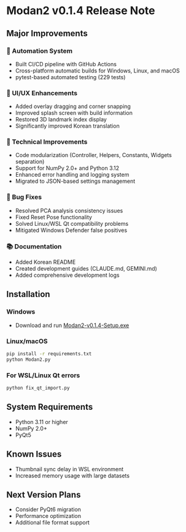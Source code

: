 # Modan2 v0.1.4 Release Note

## Major Improvements

### 🚀 Automation System
- Built CI/CD pipeline with GitHub Actions
- Cross-platform automatic builds for Windows, Linux, and macOS
- pytest-based automated testing (229 tests)

### 🎨 UI/UX Enhancements
- Added overlay dragging and corner snapping
- Improved splash screen with build information
- Restored 3D landmark index display
- Significantly improved Korean translation

### 🔧 Technical Improvements
- Code modularization (Controller, Helpers, Constants, Widgets separation)
- Support for NumPy 2.0+ and Python 3.12
- Enhanced error handling and logging system
- Migrated to JSON-based settings management

### 🐛 Bug Fixes
- Resolved PCA analysis consistency issues
- Fixed Reset Pose functionality
- Solved Linux/WSL Qt compatibility problems
- Mitigated Windows Defender false positives

### 📚 Documentation
- Added Korean README
- Created development guides (CLAUDE.md, GEMINI.md)
- Added comprehensive development logs

## Installation

### Windows
- Download and run [Modan2-v0.1.4-Setup.exe](https://github.com/jikhanjung/Modan2/releases)

### Linux/macOS
```bash
pip install -r requirements.txt
python Modan2.py
```

### For WSL/Linux Qt errors
```bash
python fix_qt_import.py
```

## System Requirements
- Python 3.11 or higher
- NumPy 2.0+
- PyQt5

## Known Issues
- Thumbnail sync delay in WSL environment
- Increased memory usage with large datasets

## Next Version Plans
- Consider PyQt6 migration
- Performance optimization
- Additional file format support